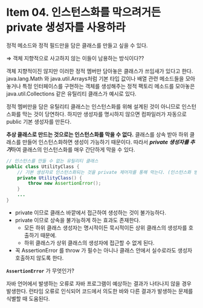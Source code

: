 # Item 04. 인스턴스화를 막으려거든 private 생성자를 사용하라
정적 메소드와 정적 필드만을 담은 클래스를 만들고 싶을 수 있다.

⇒ 객체 지향적으로 사고하지 않는 이들이 남용하는 방식이다??

객체 지향적이진 않지만 이러한 정적 멤버만 담아놓은 클래스가 쓰임새가 있다고 한다. java.lang.Math 와 java.util.Arrays처럼 기본 타입 값이나 배열 관련 메소드들을 모아놓거나 특정 인터페이스를 구현하는 객체를 생성해주는 정적 팩토리 메소드를 모아놓은  java.util.Collections 같은 유틸리티 클래스가 예시로 있다.

정적 멤버만을 담은 유틸리티 클래스는 인스턴스화를 위해 설계된 것이 아니므로 인스턴스화를 막는 것이 당연하다. 하지만 생성자를 명시하지 않으면 컴파일러가 자동으로 public 기본 생성자를 만든다. 

**추상 클래스로 만드는 것으로는 인스턴스화를 막을 수 없다.** 클래스를 상속 받아 하위 클래스를 만들어 인스턴스화하면 생성이 가능하기 때문이다. 따라서 ***private 생성자를 추가***하여 클래스의 인스턴스화를 매우 간단하게 막을 수 있다.

```java
// 인스턴스를 만들 수 없는 유틸리티 클래스
public class UtilityClass {
	// 기본 생성자로 인스턴스화되는 것을 private 제어자를 통해 막는다. (인스턴스화 방지용)
	private UtilityClass() {
		throw new AssertionError();
	}
	... 
} 
```

- private 이므로 클래스 바깥에서 접근하여 생성하는 것이 불가능하다.
- private 이므로 상속을 불가능하게 하는 효과도 존재한다.
    - 모든 하위 클래스 생성자는 명시적이든 묵시적이든 상위 클래스의 생성자를 호출하기 때문에.
    - 하위 클래스가 상위 클래스의 생성자에 접근할 수 없게 된다.
- 꼭 AssertionError 를 throw 가 필수는 아니나 클래스 안에서 실수로라도 생성자 호출하지 않도록 한다.


**`AssertionError`** 가 무엇인가?

자바 언어에서 발생하는 오류로 자바 프로그램이 예상하는 결과가 나타나지 않을 경우 발생한다. 런타임 오류로 인식되어 코드에서 의도한 바와 다른 결과가 발생하는 문제를 식별할 때 도움된다.
